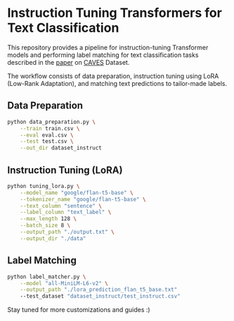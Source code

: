 # Instruction Tuning Transformers for Text Classification
This repository provides a pipeline for instruction-tuning Transformer models and performing label matching for text classification tasks described in the [paper](https://arxiv.org/abs/2404.01669) on [CAVES](https://arxiv.org/abs/2204.13746) Dataset. 

The workflow consists of data preparation, instruction tuning using LoRA (Low-Rank Adaptation), and matching text predictions to tailor-made labels.

## Data Preparation
```bash
python data_preparation.py \
    --train train.csv \
    --eval eval.csv \
    --test test.csv \
    --out_dir dataset_instruct
```

## Instruction Tuning (LoRA)
```bash
python tuning_lora.py \
    --model_name "google/flan-t5-base" \
    --tokenizer_name "google/flan-t5-base" \
    --text_column "sentence" \
    --label_column "text_label" \
    --max_length 128 \
    --batch_size 8 \
    --output_path "./output.txt" \
    --output_dir "./data"
```

## Label Matching
```bash
python label_matcher.py \
    --model "all-MiniLM-L6-v2" \
    --output_path "./lora_prediction_flan_t5_base.txt"
    --test_dataset "dataset_instruct/test_instruct.csv"
```

Stay tuned for more customizations and guides :)